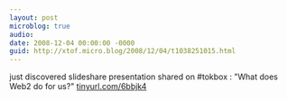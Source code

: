 ```yaml
---
layout: post
microblog: true
audio: 
date: 2008-12-04 00:00:00 -0000
guid: http://xtof.micro.blog/2008/12/04/t1038251015.html
---
```

just discovered slideshare presentation shared on #tokbox : "What does Web2 do for us?" [tinyurl.com/6bbjk4](http://tinyurl.com/6bbjk4)
